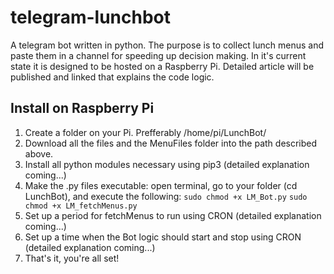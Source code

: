 # telegram-lunchbot
A telegram bot written in python. The purpose is to collect lunch menus and paste them in a channel for speeding up decision making.
In it's current state it is designed to be hosted on a Raspberry Pi. Detailed article will be published and linked that explains the code logic.

## Install on Raspberry Pi
1. Create a folder on your Pi. Prefferably /home/pi/LunchBot/
2. Download all the files and the MenuFiles folder into the path described above.
3. Install all python modules necessary using pip3 (detailed explanation coming...)
4. Make the .py files executable: open terminal, go to your folder (cd LunchBot), and execute the following:
  `sudo chmod +x LM_Bot.py`
  `sudo chmod +x LM_fetchMenus.py`
5. Set up a period for fetchMenus to run using CRON (detailed explanation coming...)
6. Set up a time when the Bot logic should start and stop using CRON (detailed explanation coming...)
7. That's it, you're all set!
